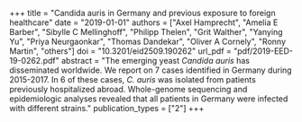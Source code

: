 +++
title = "Candida auris in Germany and previous exposure to foreign healthcare"
date = "2019-01-01"
authors = ["Axel Hamprecht", "Amelia E Barber", "Sibylle C Mellinghoff", "Philipp Thelen", "Grit Walther", "Yanying Yu", "Priya Neurgaonkar", "Thomas Dandekar", "Oliver A Cornely", "Ronny Martin", "others"]
doi = "10.3201/eid2509.190262"
url_pdf = "pdf/2019-EED-19-0262.pdf"
abstract = "The emerging yeast *Candida auris* has disseminated worldwide. We report on 7 cases identified in Germany during 2015-2017. In 6 of these cases, *C. auris* was isolated from patients previously hospitalized abroad. Whole-genome sequencing and epidemiologic analyses revealed that all patients in Germany were infected with different strains."
publication_types = ["2"]
+++
